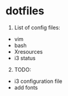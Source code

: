 # dotfiles

1. List of config files: 
- vim
- bash
- Xresources
- i3 status

2. TODO:
- i3 configuration file
- add fonts
